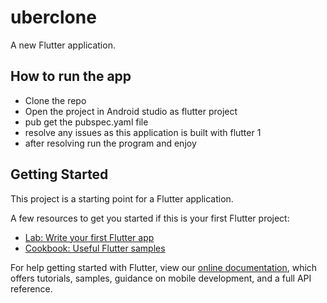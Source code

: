 # uberclone

A new Flutter application.

## How to run the app

* Clone the repo
* Open the project in Android studio as flutter project
* pub get the pubspec.yaml file
* resolve any issues as this application is built with flutter 1
* after resolving run the program and enjoy

## Getting Started

This project is a starting point for a Flutter application.

A few resources to get you started if this is your first Flutter project:

- [Lab: Write your first Flutter app](https://flutter.dev/docs/get-started/codelab)
- [Cookbook: Useful Flutter samples](https://flutter.dev/docs/cookbook)

For help getting started with Flutter, view our
[online documentation](https://flutter.dev/docs), which offers tutorials,
samples, guidance on mobile development, and a full API reference.
